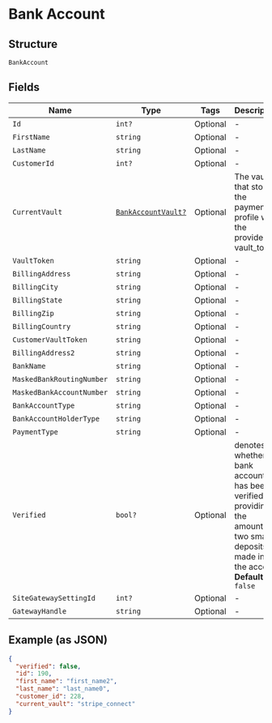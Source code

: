 
# Bank Account

## Structure

`BankAccount`

## Fields

| Name | Type | Tags | Description |
|  --- | --- | --- | --- |
| `Id` | `int?` | Optional | - |
| `FirstName` | `string` | Optional | - |
| `LastName` | `string` | Optional | - |
| `CustomerId` | `int?` | Optional | - |
| `CurrentVault` | [`BankAccountVault?`](../../doc/models/bank-account-vault.md) | Optional | The vault that stores the payment profile with the provided vault_token. |
| `VaultToken` | `string` | Optional | - |
| `BillingAddress` | `string` | Optional | - |
| `BillingCity` | `string` | Optional | - |
| `BillingState` | `string` | Optional | - |
| `BillingZip` | `string` | Optional | - |
| `BillingCountry` | `string` | Optional | - |
| `CustomerVaultToken` | `string` | Optional | - |
| `BillingAddress2` | `string` | Optional | - |
| `BankName` | `string` | Optional | - |
| `MaskedBankRoutingNumber` | `string` | Optional | - |
| `MaskedBankAccountNumber` | `string` | Optional | - |
| `BankAccountType` | `string` | Optional | - |
| `BankAccountHolderType` | `string` | Optional | - |
| `PaymentType` | `string` | Optional | - |
| `Verified` | `bool?` | Optional | denotes whether a bank account has been verified by providing the amounts of two small deposits made into the account<br>**Default**: `false` |
| `SiteGatewaySettingId` | `int?` | Optional | - |
| `GatewayHandle` | `string` | Optional | - |

## Example (as JSON)

```json
{
  "verified": false,
  "id": 190,
  "first_name": "first_name2",
  "last_name": "last_name0",
  "customer_id": 228,
  "current_vault": "stripe_connect"
}
```

